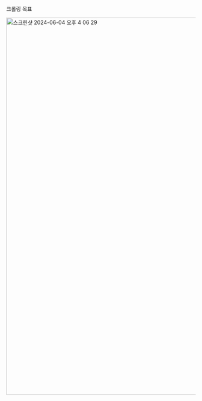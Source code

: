 크롤링 목표 

<img width="1001" alt="스크린샷 2024-06-04 오후 4 06 29" src="https://github.com/Cumulonimbus-Cloud/-/assets/93529538/c527f5db-7577-47da-bb86-907fb37e7274">
